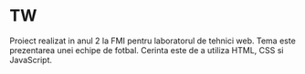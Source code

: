 # TW
Proiect realizat in anul 2 la FMI pentru laboratorul de tehnici web.
Tema este prezentarea unei echipe de fotbal.
Cerinta este de a utiliza HTML, CSS si JavaScript.
